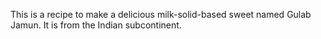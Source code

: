 This is a recipe to make a delicious milk-solid-based sweet named Gulab Jamun. It is from the Indian subcontinent. 